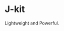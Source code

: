# J-kit
<p> Lightweight and Powerful. </p>











<!--
Usage:
- CDN (https://cdn.jakekitcss.com)
- Source Files (https://github.com/Jake7500/Jakekit.css)

> Development Log <a href="https://github.com/Jake7500/Jakekit.css/blob/master/Development%20Log.txt">here</a>
</br>
> Wiki <a href="https://github.com/Jake7500/Jakekit.css/wiki">here</a>
</br>
> Issue's  <a href="https://github.com/Jake7500/Jakekit.css/issues">here</a>
-->
